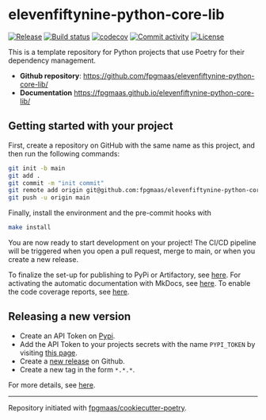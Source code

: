 # elevenfiftynine-python-core-lib

[![Release](https://img.shields.io/github/v/release/fpgmaas/elevenfiftynine-python-core-lib)](https://img.shields.io/github/v/release/fpgmaas/elevenfiftynine-python-core-lib)
[![Build status](https://img.shields.io/github/actions/workflow/status/fpgmaas/elevenfiftynine-python-core-lib/main.yml?branch=main)](https://github.com/fpgmaas/elevenfiftynine-python-core-lib/actions/workflows/main.yml?query=branch%3Amain)
[![codecov](https://codecov.io/gh/fpgmaas/elevenfiftynine-python-core-lib/branch/main/graph/badge.svg)](https://codecov.io/gh/fpgmaas/elevenfiftynine-python-core-lib)
[![Commit activity](https://img.shields.io/github/commit-activity/m/fpgmaas/elevenfiftynine-python-core-lib)](https://img.shields.io/github/commit-activity/m/fpgmaas/elevenfiftynine-python-core-lib)
[![License](https://img.shields.io/github/license/fpgmaas/elevenfiftynine-python-core-lib)](https://img.shields.io/github/license/fpgmaas/elevenfiftynine-python-core-lib)

This is a template repository for Python projects that use Poetry for their dependency management.

- **Github repository**: <https://github.com/fpgmaas/elevenfiftynine-python-core-lib/>
- **Documentation** <https://fpgmaas.github.io/elevenfiftynine-python-core-lib/>

## Getting started with your project

First, create a repository on GitHub with the same name as this project, and then run the following commands:

```bash
git init -b main
git add .
git commit -m "init commit"
git remote add origin git@github.com:fpgmaas/elevenfiftynine-python-core-lib.git
git push -u origin main
```

Finally, install the environment and the pre-commit hooks with

```bash
make install
```

You are now ready to start development on your project!
The CI/CD pipeline will be triggered when you open a pull request, merge to main, or when you create a new release.

To finalize the set-up for publishing to PyPi or Artifactory, see [here](https://fpgmaas.github.io/cookiecutter-poetry/features/publishing/#set-up-for-pypi).
For activating the automatic documentation with MkDocs, see [here](https://fpgmaas.github.io/cookiecutter-poetry/features/mkdocs/#enabling-the-documentation-on-github).
To enable the code coverage reports, see [here](https://fpgmaas.github.io/cookiecutter-poetry/features/codecov/).

## Releasing a new version

- Create an API Token on [Pypi](https://pypi.org/).
- Add the API Token to your projects secrets with the name `PYPI_TOKEN` by visiting [this page](https://github.com/fpgmaas/elevenfiftynine-python-core-lib/settings/secrets/actions/new).
- Create a [new release](https://github.com/fpgmaas/elevenfiftynine-python-core-lib/releases/new) on Github.
- Create a new tag in the form `*.*.*`.

For more details, see [here](https://fpgmaas.github.io/cookiecutter-poetry/features/cicd/#how-to-trigger-a-release).

---

Repository initiated with [fpgmaas/cookiecutter-poetry](https://github.com/fpgmaas/cookiecutter-poetry).
